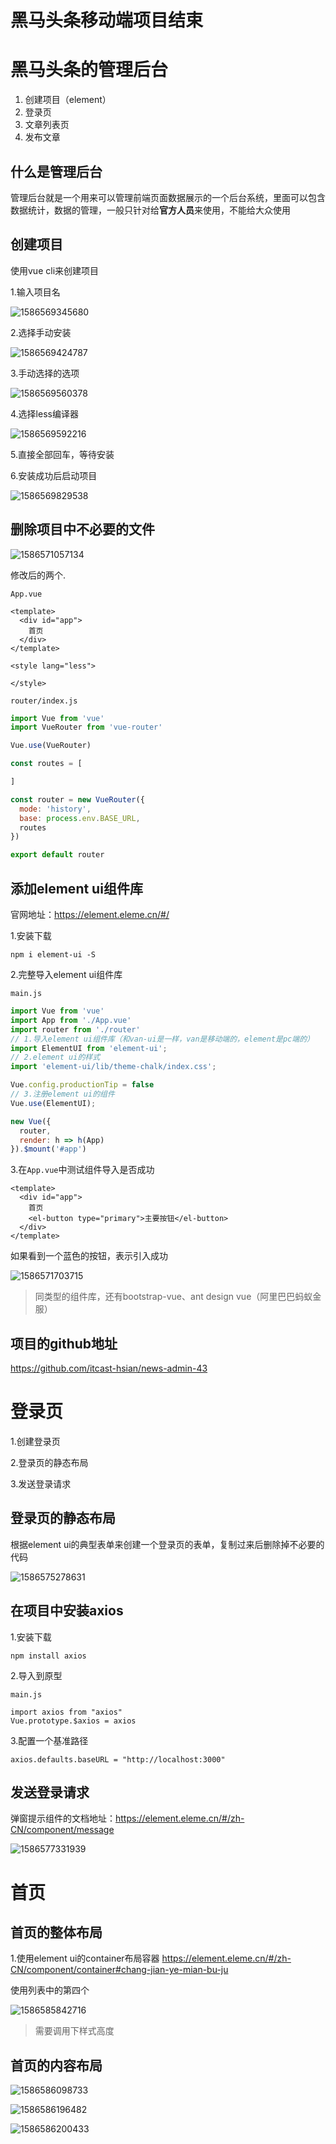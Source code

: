 # 黑马头条移动端项目结束





# 黑马头条的管理后台

1. 创建项目（element）
2. 登录页
3. 文章列表页
4. 发布文章

## 什么是管理后台

管理后台就是一个用来可以管理前端页面数据展示的一个后台系统，里面可以包含数据统计，数据的管理，一般只针对给**官方人员**来使用，不能给大众使用



## 创建项目

使用vue cli来创建项目

1.输入项目名

![1586569345680](assets/1586569345680.png)

2.选择手动安装

![1586569424787](assets/1586569424787.png)

3.手动选择的选项

![1586569560378](assets/1586569560378.png)

4.选择less编译器

![1586569592216](assets/1586569592216.png)

5.直接全部回车，等待安装

6.安装成功后启动项目

![1586569829538](assets/1586569829538.png)



## 删除项目中不必要的文件

![1586571057134](assets/1586571057134.png)

修改后的两个.

`App.vue`

```vue
<template>
  <div id="app">
    首页
  </div>
</template>

<style lang="less">

</style>

```

`router/index.js`

```js
import Vue from 'vue'
import VueRouter from 'vue-router'

Vue.use(VueRouter)

const routes = [

]

const router = new VueRouter({
  mode: 'history',
  base: process.env.BASE_URL,
  routes
})

export default router
```



## 添加element ui组件库

官网地址：<https://element.eleme.cn/#/>

1.安装下载

```
npm i element-ui -S
```

2.完整导入element ui组件库

`main.js`

```js
import Vue from 'vue'
import App from './App.vue'
import router from './router'
// 1.导入element ui组件库（和van-ui是一样，van是移动端的，element是pc端的）
import ElementUI from 'element-ui';
// 2.element ui的样式
import 'element-ui/lib/theme-chalk/index.css';

Vue.config.productionTip = false
// 3.注册element ui的组件
Vue.use(ElementUI);

new Vue({
  router,
  render: h => h(App)
}).$mount('#app')

```

3.在`App.vue`中测试组件导入是否成功

```vue
<template>
  <div id="app">
    首页
    <el-button type="primary">主要按钮</el-button>
  </div>
</template>
```

如果看到一个蓝色的按钮，表示引入成功

![1586571703715](assets/1586571703715.png)

> 同类型的组件库，还有bootstrap-vue、ant design vue（阿里巴巴蚂蚁金服）



## 项目的github地址

<https://github.com/itcast-hsian/news-admin-43>



# 登录页 

1.创建登录页

2.登录页的静态布局

3.发送登录请求



## 登录页的静态布局

根据element ui的典型表单来创建一个登录页的表单，复制过来后删除掉不必要的代码

![1586575278631](assets/1586575278631.png)

## 在项目中安装axios

1.安装下载

```
npm install axios
```

2.导入到原型

`main.js`

```
import axios from "axios"
Vue.prototype.$axios = axios
```



3.配置一个基准路径

```
axios.defaults.baseURL = "http://localhost:3000"
```





## 发送登录请求

弹窗提示组件的文档地址：<https://element.eleme.cn/#/zh-CN/component/message>



![1586577331939](assets/1586577331939.png)

# 首页

## 首页的整体布局

1.使用element ui的container布局容器 <https://element.eleme.cn/#/zh-CN/component/container#chang-jian-ye-mian-bu-ju>

使用列表中的第四个

![1586585842716](assets/1586585842716.png)

> 需要调用下样式高度



## 首页的内容布局

![1586586098733](assets/1586586098733.png)

![1586586196482](assets/1586586196482.png)

![1586586200433](assets/1586586200433.png)















































































